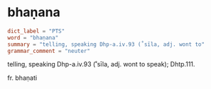 # bhaṇana

``` toml
dict_label = "PTS"
word = "bhaṇana"
summary = "telling, speaking Dhp-a.iv.93 (˚sīla, adj. wont to"
grammar_comment = "neuter"
```

telling, speaking Dhp\-a.iv.93 (˚sīla, adj. wont to speak); Dhtp.111.

fr. bhaṇati

